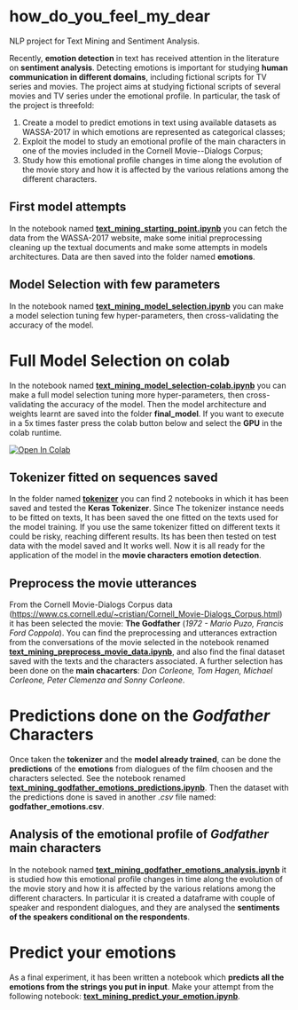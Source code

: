 # how_do_you_feel_my_dear
NLP project for Text Mining and Sentiment Analysis.

Recently, **emotion detection** in text has received attention in the literature on **sentiment analysis**. Detecting emotions is important for studying **human communication in different domains**, including fictional scripts for TV series and movies. The project aims at studying fictional scripts of several movies and TV series under the emotional profile. In particular, the task of the project is threefold:

1. Create a model to predict emotions in text using available datasets as WASSA-2017 in which emotions are represented as categorical classes;
2. Exploit the model to study an emotional profile of the main characters in one of the movies included in the Cornell Movie--Dialogs Corpus;
3. Study how this emotional profile changes in time along the evolution of the movie story and how it is affected by the various relations among the different characters.

## First model attempts
In the notebook named [**text_mining_starting_point.ipynb**](/text_mining_starting_point.ipynb) you can fetch the data from the WASSA-2017 website, make some initial preprocessing cleaning up the textual documents and make some attempts in models architectures. Data are then saved into the folder named **emotions**.

## Model Selection with few parameters
In the notebook named [**text_mining_model_selection.ipynb**](/text_mining_model_selection.ipynb) you can make a model selection tuning few hyper-parameters, then cross-validating the accuracy of the model.

# Full Model Selection on colab
In the notebook named [**text_mining_model_selection-colab.ipynb**](/text_mining_model_selection-colab.ipynb) you can make a full model selection tuning more hyper-parameters, then cross-validating the accuracy of the model. Then the model architecture and weights learnt are saved into the folder **final_model**. If you want to execute in a 5x times faster press the colab button below and select the **GPU** in the colab runtime.

[![Open In Colab](https://colab.research.google.com/assets/colab-badge.svg)](https://colab.research.google.com/drive/16TOIflO9CPvh8WMYQRDCKT6dZ43PHoPM?usp=sharing)

## Tokenizer fitted on sequences saved
In the folder named [**tokenizer**](/tokenizer) you can find 2 notebooks in which it has been saved and tested the **Keras Tokenizer**. Since The tokenizer instance needs to be fitted on texts, It has been saved the one fitted on the texts used for the model training. If you use the same tokenizer fitted on different texts it could be risky, reaching different results. Its has been then tested on test data with the model saved and It works well.
Now it is all ready for the application of the model in the **movie characters emotion detection**.

## Preprocess the movie utterances
From the Cornell Movie-Dialogs Corpus data (https://www.cs.cornell.edu/~cristian/Cornell_Movie-Dialogs_Corpus.html) it has been selected the movie: **The Godfather** (_1972 - Mario Puzo, Francis Ford Coppola_). You can find the preprocessing and utterances extraction from the conversations of the movie selected in the notebook renamed [**text_mining_preprocess_movie_data.ipynb**](/text_mining_preprocess_movie_data.ipynb), and also find the final dataset saved with the texts and the characters associated. A further selection has been done on the **main chacarters**: _Don Corleone, Tom Hagen, Michael Corleone, Peter Clemenza and Sonny Corleone_.

# Predictions done on the _Godfather_ Characters
Once taken the **tokenizer** and the **model already trained**, can be done the **predictions** of the **emotions** from dialogues of the film choosen and the characters selected. See the notebook renamed [**text_mining_godfather_emotions_predictions.ipynb**](/text_mining_godfather_emotions_predictions.ipynb). Then the dataset with the predictions done is saved in another _.csv_ file named: **godfather_emotions.csv**.

## Analysis of the emotional profile of _Godfather_ main characters
In the notebook named [**text_mining_godfather_emotions_analysis.ipynb**](/text_mining_godfather_emotions_analysis.ipynb) it is studied how this emotional profile changes in time along the evolution of the movie story and how it is affected by the various relations among the different characters. In particular it is created a dataframe with couple of speaker and respondent dialogues, and they are analysed the **sentiments of the speakers conditional on the respondents**.

# Predict your emotions
As a final experiment, it has been written a notebook which **predicts all the emotions from the strings you put in input**. Make your attempt from the following notebook: [**text_mining_predict_your_emotion.ipynb**](/text_mining_predict_your_emotion.ipynb).
